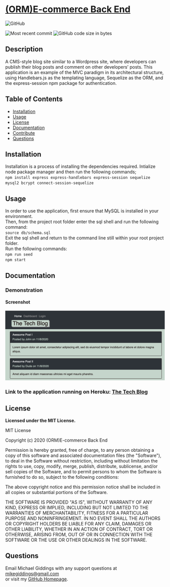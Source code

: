 
# [(ORM)E-commerce Back End](https://github.com/fondofhats/tech-blog)
  
  ![GitHub](https://img.shields.io/github/license/fondofhats/tech-blog?style=plastic)
  
  ![Most recent commit](https://img.shields.io/github/last-commit/fondofhats/tech-blog)
  ![GitHub code size in bytes](https://img.shields.io/github/languages/code-size/fondofhats/tech-blog)

## Description

  A CMS-style blog site similar to a Wordpress site, where developers can publish their blog posts and comment on other developers’ posts. This application is an example of the MVC paradigm in its architectural structure, using Handlebars.js as the templating language, Sequelize as the ORM, and the express-session npm package for authentication.

## Table of Contents

* [Installation](##Installation)
* [Usage](##Usage)
* [License](##License)
* [Documentation](##Documentation)
* [Contribute](##Contribute)
* [Questions](##Questions)
  
## Installation

Installation is a process of installing the dependencies required.
Intialize node package manager and then run the following commands;  
`npm install express express-handlebars express-session sequelize mysql2 bcrypt connect-session-sequelize`


## Usage

 In order to use the application, first ensure that MySQL is installed in your environment.\
 Then, from the project root folder enter the sql shell and run the following command:\
`source db/schema.sql`\
Exit the sql shell and return to the command line still within your root project folder.\
Run the following commands:\
`npm run seed`\
`npm start`

## Documentation

### Demonstration

#### Screenshot

![Screenshot of the Application](tech-blog.png?raw=true "Screenshot of the Application")
### Link to the application running on Heroku: [The Tech Blog](https://foh-tech-blog.herokuapp.com/)


## License

  **Licensed under the MIT License.**

 MIT License

Copyright (c) 2020 (ORM)E-commerce Back End

Permission is hereby granted, free of charge, to any person obtaining a copy
of this software and associated documentation files (the "Software"), to deal
in the Software without restriction, including without limitation the rights
to use, copy, modify, merge, publish, distribute, sublicense, and/or sell
copies of the Software, and to permit persons to whom the Software is
furnished to do so, subject to the following conditions:

The above copyright notice and this permission notice shall be included in all
copies or substantial portions of the Software.

THE SOFTWARE IS PROVIDED "AS IS", WITHOUT WARRANTY OF ANY KIND, EXPRESS OR
IMPLIED, INCLUDING BUT NOT LIMITED TO THE WARRANTIES OF MERCHANTABILITY,
FITNESS FOR A PARTICULAR PURPOSE AND NONINFRINGEMENT. IN NO EVENT SHALL THE
AUTHORS OR COPYRIGHT HOLDERS BE LIABLE FOR ANY CLAIM, DAMAGES OR OTHER
LIABILITY, WHETHER IN AN ACTION OF CONTRACT, TORT OR OTHERWISE, ARISING FROM,
OUT OF OR IN CONNECTION WITH THE SOFTWARE OR THE USE OR OTHER DEALINGS IN THE
SOFTWARE.

## Questions  

Email Michael Giddings with any support questions at [mikegiddings@gmail.com](mailto:mikegiddings@gmail.com)\
or visit my [GitHub Homepage](https://github.com/fondofhats).
  